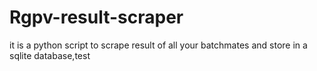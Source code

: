 # Rgpv-result-scraper
it is a python script to scrape result of all your batchmates and store in a sqlite database,test
